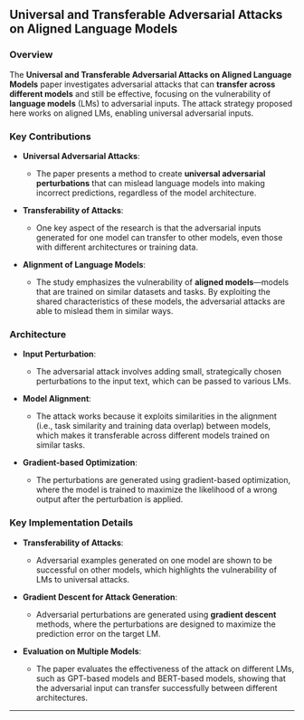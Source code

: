 ## Universal and Transferable Adversarial Attacks on Aligned Language Models

### Overview
The **Universal and Transferable Adversarial Attacks on Aligned Language Models** paper investigates adversarial attacks that can **transfer across different models** and still be effective, focusing on the vulnerability of **language models** (LMs) to adversarial inputs. The attack strategy proposed here works on aligned LMs, enabling universal adversarial inputs.

### Key Contributions
- **Universal Adversarial Attacks**:
  - The paper presents a method to create **universal adversarial perturbations** that can mislead language models into making incorrect predictions, regardless of the model architecture.
  
- **Transferability of Attacks**:
  - One key aspect of the research is that the adversarial inputs generated for one model can transfer to other models, even those with different architectures or training data.

- **Alignment of Language Models**:
  - The study emphasizes the vulnerability of **aligned models**—models that are trained on similar datasets and tasks. By exploiting the shared characteristics of these models, the adversarial attacks are able to mislead them in similar ways.

### Architecture
- **Input Perturbation**:
  - The adversarial attack involves adding small, strategically chosen perturbations to the input text, which can be passed to various LMs.
  
- **Model Alignment**:
  - The attack works because it exploits similarities in the alignment (i.e., task similarity and training data overlap) between models, which makes it transferable across different models trained on similar tasks.
  
- **Gradient-based Optimization**:
  - The perturbations are generated using gradient-based optimization, where the model is trained to maximize the likelihood of a wrong output after the perturbation is applied.

### Key Implementation Details
- **Transferability of Attacks**:
  - Adversarial examples generated on one model are shown to be successful on other models, which highlights the vulnerability of LMs to universal attacks.
  
- **Gradient Descent for Attack Generation**:
  - Adversarial perturbations are generated using **gradient descent** methods, where the perturbations are designed to maximize the prediction error on the target LM.
  
- **Evaluation on Multiple Models**:
  - The paper evaluates the effectiveness of the attack on different LMs, such as GPT-based models and BERT-based models, showing that the adversarial input can transfer successfully between different architectures.

---
